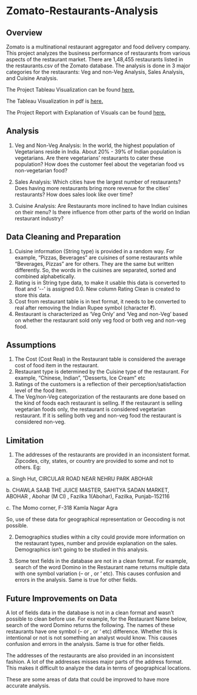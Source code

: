 # Zomato-Restaurants-Analysis

## Overview
Zomato is a multinational restaurant aggregator and food delivery company. This project analyzes the business performance of restaurants from various aspects of the restaurant market.
There are 1,48,455 restaurants listed in the restaurants.csv of the Zomato database. The analysis is done in 3 major categories for the restaurants: Veg and non-Veg Analysis, Sales Analysis, and Cuisine Analysis. 

The Project Tableau Visualization can be found <a href='https://public.tableau.com/app/profile/vandana.dhakal/viz/ZomatoRestaurantAnalysis_17443888388170/ZomatoRestaurantsAnalysis?publish=yes'><u>here</u>.</a>

The Tableau Visualization in pdf is <a href='https://github.com/vandanadhakal/Zomato-Restaurants-Analysis/blob/main/Zomato%20Restaurants%20Analysis.pdf'><u>here</u>.</a>

The Project Report with Explanation of Visuals can be found <a href='https://github.com/vandanadhakal/Zomato-Restaurants-Analysis/blob/main/Zomato%20Analysis-Final%20Report.pdf'><u>here</u>.</a>

## Analysis
1. Veg and Non-Veg Analysis: In the world, the highest population of Vegetarians reside in India. About 20% - 39% of Indian population is vegetarians. Are there vegetarians’ restaurants to cater these population? How does the customer feel about the vegetarian food vs non-vegetarian food?

2. Sales Analysis: Which cities have the largest number of restaurants? Does having more restaurants bring more revenue for the cities' restaurants? How does sales look like over time?

3. Cuisine Analysis: Are Restaurants more inclined to have Indian cuisines on their menu? Is there influence from other parts of the world on Indian restaurant industry?



## Data Cleaning and Preparation
1.	Cuisine information (String type) is provided in a random way. For example, “Pizzas, Beverages” are cuisines of some restaurants while “Beverages, Pizzas” are for others. They are the same but written differently. So, the words in the cuisines are separated, sorted and combined alphabetically.
2.	Rating is in String type data, to make it usable this data is converted to float and ‘--' is assigned 0.0. New column Rating Clean is created to store this data.
3.	Cost from restaurant table is in text format, it needs to be converted to real after removing the Indian Rupee symbol (character ₹). 
4.	Restaurant is characterized as ‘Veg Only’ and ‘Veg and non-Veg’ based on whether the restaurant sold only veg food or both veg and non-veg food.

## Assumptions
1.	The Cost (Cost Real) in the Restaurant table is considered the average cost of food item in the restaurant.
2.	Restaurant type is determined by the Cuisine type of the restaurant. For example, “Chinese, Indian”, “Desserts, Ice Cream” etc
3.	Ratings of the customers is a reflection of their perception/satisfaction level of the food item.
4.	The Veg/non-Veg categorization of the restaurants are done based on the kind of foods each restaurant is selling. If the restaurant is selling vegetarian foods only, the restaurant is considered vegetarian restaurant. If it is selling both veg and non-veg food the restaurant is considered non-veg. 

## Limitation
1.	The addresses of the restaurants are provided in an inconsistent format. Zipcodes, city, states, or country are provided to some and not to others. Eg:
   
a.	Singh Hut, CIRCULAR ROAD NEAR NEHRU PARK ABOHAR

b.	CHAWLA SAAB THE JUICE MASTER, SAHITYA SADAN MARKET, ABOHAR ,  Abohar (M Cl) , Fazilka 1(Abohar), Fazilka,  Punjab-152116

c.	The Momo corner, F-318 Kamla Nagar Agra

So, use of these data for geographical representation or Geocoding is not possible.

2.	Demographics studies within a city could provide more information on the restaurant types, number and provide explanation on the sales. Demographics isn’t going to be studied in this analysis.
   
3.	Some text fields in the database are not in a clean format. For example, search of the word Domino in the Restaurant name returns multiple data with one symbol variation (– or , or ‘ etc). This causes confusion and errors in the analysis. Same is true for other fields.

## Future Improvements on Data
A lot of fields data in the database is not in a clean format and wasn’t possible to clean before use. For example, for the Restaurant Name below, search of the word Domino returns the following. The names of these restaurants have one symbol (– or , or ‘ etc) difference. Whether this is intentional or not is not something an analyst would know. This causes confusion and errors in the analysis. Same is true for other fields.

The addresses of the restaurants are also provided in an inconsistent fashion. A lot of the addresses misses major parts of the address format. This makes it difficult to analyze the data in terms of geographical locations.

These are some areas of data that could be improved to have more accurate analysis.

